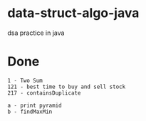 # data-struct-algo-java
 dsa practice in java


# Done

    1 - Two Sum
    121 - best time to buy and sell stock
    217 - containsDuplicate
    
    a - print pyramid
    b - findMaxMin